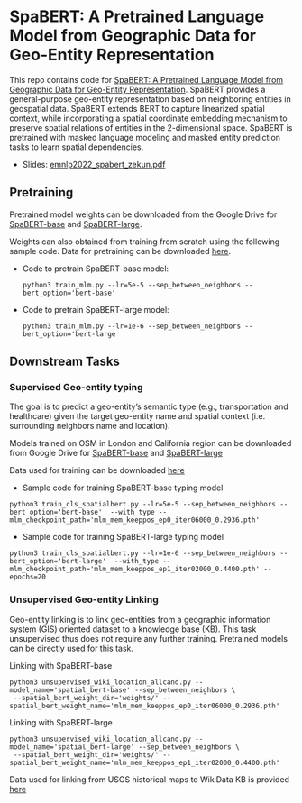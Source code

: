 # SpaBERT: A Pretrained Language Model from Geographic Data for Geo-Entity Representation

This repo contains code for [SpaBERT: A Pretrained Language Model from Geographic Data for Geo-Entity Representation](https://arxiv.org/abs/2210.12213). SpaBERT provides a general-purpose geo-entity representation based on neighboring entities in geospatial data. SpaBERT extends BERT to capture linearized spatial context, while incorporating a spatial coordinate embedding mechanism to preserve spatial relations of entities in the 2-dimensional space. SpaBERT is pretrained with masked language modeling and masked entity prediction tasks to learn spatial dependencies.

* Slides: [emnlp2022_spabert_zekun.pdf](https://github.com/zekun-li/spabert/files/11006078/emnlp2022_1717_zekun.pdf)


## Pretraining 
Pretrained model weights can be downloaded from the Google Drive for [SpaBERT-base](https://drive.google.com/file/d/1l44FY3DtDxzM_YVh3RR6PJwKnl80IYWB/view?usp=sharing) and [SpaBERT-large](https://drive.google.com/file/d/1LeZayTR92R5bu9gH_cGCwef7nnMX35cR/view?usp=share_link). 

Weights can also obtained from training from scratch using the following sample code. Data for pretraining can be downloaded [here](https://drive.google.com/drive/folders/1eaeVvUCcJVcNwnyTCk-1N1IKfukihk4j?usp=share_link). 

* Code to pretrain SpaBERT-base model:

  ```python3 train_mlm.py --lr=5e-5 --sep_between_neighbors --bert_option='bert-base'```

* Code to pretrain SpaBERT-large model:

  ```python3 train_mlm.py --lr=1e-6 --sep_between_neighbors --bert_option='bert-large```
  
## Downstream Tasks
### Supervised Geo-entity typing 
The goal is to predict a geo-entity’s semantic type (e.g., transportation and healthcare) given the target geo-entity name and spatial context (i.e. surrounding neighbors name and location). 

Models trained on OSM in London and California region can be downloaded from Google Drive for [SpaBERT-base](https://drive.google.com/file/d/1XFcA3sxC4wTlt7VjvMp1zNrWY5rjafzE/view?usp=share_link) and [SpaBERT-large](https://drive.google.com/file/d/12_FDVeSYkl_HQ61JmuMU6cRjQdKNpgR_/view?usp=share_link)

Data used for training can be downloaded [here](https://drive.google.com/drive/folders/1uyvGdiJdu-Cym4dOKhQLIkKpfgHvfo01?usp=share_link)

* Sample code for training SpaBERT-base typing model

```
python3 train_cls_spatialbert.py --lr=5e-5 --sep_between_neighbors --bert_option='bert-base'  --with_type --mlm_checkpoint_path='mlm_mem_keeppos_ep0_iter06000_0.2936.pth' 
```

* Sample code for training SpaBERT-large typing model

```
python3 train_cls_spatialbert.py --lr=1e-6 --sep_between_neighbors --bert_option='bert-large'  --with_type --mlm_checkpoint_path='mlm_mem_keeppos_ep1_iter02000_0.4400.pth' --epochs=20
```

### Unsupervised Geo-entity Linking

Geo-entity linking is to link geo-entities from a geographic information system (GIS) oriented dataset to a knowledge base (KB). This task unsupervised thus does not require any further training. Pretrained models can be directly used for this task. 


Linking with SpaBERT-base
```
python3 unsupervised_wiki_location_allcand.py --model_name='spatial_bert-base' --sep_between_neighbors \
 --spatial_bert_weight_dir='weights/' --spatial_bert_weight_name='mlm_mem_keeppos_ep0_iter06000_0.2936.pth'

```

Linking with SpaBERT-large
```
python3 unsupervised_wiki_location_allcand.py --model_name='spatial_bert-large' --sep_between_neighbors \
 --spatial_bert_weight_dir='weights/' --spatial_bert_weight_name='mlm_mem_keeppos_ep1_iter02000_0.4400.pth'
```

Data used for linking from USGS historical maps to WikiData KB is provided [here](https://drive.google.com/drive/folders/1qKJnj71qxnca_TaygK-Y3EIySnMyFpFn?usp=share_link)

